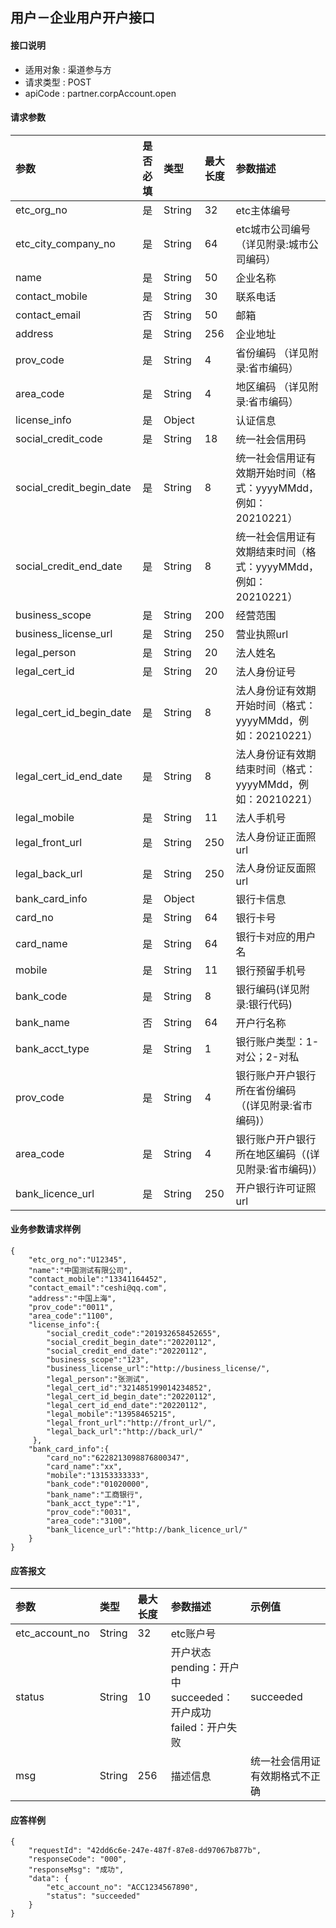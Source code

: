 ## 用户－企业用户开户接口

#### 接口说明

* 适用对象 : 渠道参与方
* 请求类型 : POST
* apiCode : partner.corpAccount.open

#### 请求参数
| 参数 | 是否必填 | 类型 | 最大长度 | 参数描述 |
|:----|:-------:|:-----|:-------|:--------|
| etc_org_no | 是 | String | 32 | etc主体编号 | 
| etc_city_company_no | 是 | String | 64 | etc城市公司编号（详见附录:城市公司编码） |  
| name | 是 | String | 50 | 企业名称 |  |
| contact_mobile | 是 | String | 30 | 联系电话 |  |
| contact_email | 否 | String | 50 | 邮箱 |  |
| address | 是 | String | 256 | 企业地址 |
| prov_code | 是 | String | 4 | 省份编码 （详见附录:省市编码） |
| area_code | 是 | String | 4 | 地区编码 （详见附录:省市编码） |
| license_info | 是 | Object |  | 认证信息 |
| social_credit_code | 是 | String | 18 | 统一社会信用码 |
| social_credit_begin_date | 是 | String | 8 | 统一社会信用证有效期开始时间（格式：yyyyMMdd，例如：20210221） |
| social_credit_end_date | 是 | String | 8 | 统一社会信用证有效期结束时间（格式：yyyyMMdd，例如：20210221） |
| business_scope | 是 | String | 200 | 经营范围 |
| business_license_url | 是 | String | 250 | 营业执照url |
| legal_person | 是 | String | 20 | 法人姓名 |
| legal_cert_id | 是 | String | 20 | 法人身份证号 |
| legal_cert_id_begin_date | 是 | String | 8 | 法人身份证有效期开始时间（格式：yyyyMMdd，例如：20210221） |
| legal_cert_id_end_date | 是 | String | 8 | 法人身份证有效期结束时间（格式：yyyyMMdd，例如：20210221） |
| legal_mobile | 是 | String | 11 | 法人手机号 |
| legal_front_url | 是 | String | 250 | 法人身份证正面照url |
| legal_back_url | 是 | String | 250 | 法人身份证反面照url |
| bank_card_info | 是 | Object |  | 银行卡信息 |
| card_no | 是 | String | 64 | 银行卡号 |
| card_name | 是 | String | 64 | 银行卡对应的用户名 |
| mobile | 是 | String | 11 | 银行预留手机号 |
| bank_code | 是 | String | 8 | 银行编码(详见附录:银行代码) |
| bank_name | 否 | String | 64 | 开户行名称 |
| bank_acct_type | 是 | String | 1 | 银行账户类型：1-对公；2-对私 |
| prov_code | 是 | String | 4 | 银行账户开户银行所在省份编码 （(详见附录:省市编码)） |
| area_code | 是 | String | 4 | 银行账户开户银行所在地区编码（(详见附录:省市编码)） |
| bank_licence_url | 是 | String | 250 | 开户银行许可证照url |


#### 业务参数请求样例
```
{
    "etc_org_no":"U12345",
    "name":"中国测试有限公司",
    "contact_mobile":"13341164452",
    "contact_email":"ceshi@qq.com",
    "address":"中国上海",
    "prov_code":"0011",
    "area_code":"1100",
    "license_info":{
        "social_credit_code":"201932658452655",
        "social_credit_begin_date":"20220112",
        "social_credit_end_date":"20220112",
        "business_scope":"123",
        "business_license_url":"http://business_license/",
        "legal_person":"张测试",
        "legal_cert_id":"321485199014234852",
        "legal_cert_id_begin_date":"20220112",
        "legal_cert_id_end_date":"20220112",
        "legal_mobile":"13958465215",
        "legal_front_url":"http://front_url/",
        "legal_back_url":"http://back_url/"
     },
    "bank_card_info":{
        "card_no":"6228213098876800347",
        "card_name":"xx",
        "mobile":"13153333333",
        "bank_code":"01020000",
        "bank_name":"工商银行",
        "bank_acct_type":"1",
        "prov_code":"0031",
        "area_code":"3100",
        "bank_licence_url":"http://bank_licence_url/"
    }
}
```

#### 应答报文

| 参数 | 类型 | 最大长度 | 参数描述 | 示例值 |
|:----|:----|:--------|:--------|:------|
| etc_account_no | String | 32 | etc账户号 |  |
| status | String | 10 | 开户状态<br/> pending：开户中<br/>succeeded：开户成功<br/>failed：开户失败 | succeeded |
| msg | String | 256 | 描述信息 | 统一社会信用证有效期格式不正确 |

#### 应答样例

```
{
    "requestId": "42dd6c6e-247e-487f-87e8-dd97067b877b",
    "responseCode": "000",
    "responseMsg": "成功",
    "data": {
        "etc_account_no": "ACC1234567890",
        "status": "succeeded"
    }
}
```